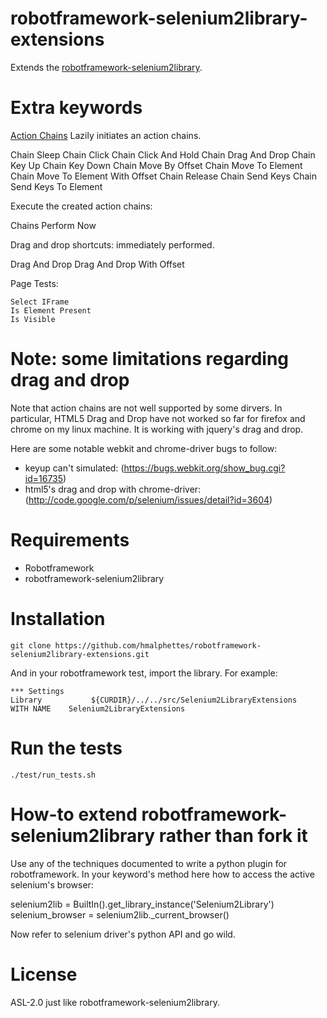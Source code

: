 robotframework-selenium2library-extensions
==========================================
Extends the [robotframework-selenium2library](https://github.com/rtomac/robotframework-selenium2library/ "robotframework-selenium2library").

Extra keywords
==============

[Action Chains](http://selenium.googlecode.com/svn/trunk/docs/api/py/webdriver/selenium.webdriver.common.action_chains.html)
Lazily initiates an action chains.

   Chain Sleep
   Chain Click
   Chain Click And Hold
   Chain Drag And Drop
   Chain Key Up
   Chain Key Down
   Chain Move By Offset
   Chain Move To Element
   Chain Move To Element With Offset
   Chain Release
   Chain Send Keys
   Chain Send Keys To Element

Execute the created action chains:

   Chains Perform Now

Drag and drop shortcuts: immediately performed.

   Drag And Drop
   Drag And Drop With Offset

Page Tests:

    Select IFrame
    Is Element Present
    Is Visible

Note: some limitations regarding drag and drop
==============================================
Note that action chains are not well supported by some dirvers.
In particular, HTML5 Drag and Drop have not worked so far for firefox and chrome
on my linux machine.
It is working with jquery's drag and drop.

Here are some notable webkit and chrome-driver bugs to follow:
* keyup can't simulated: (https://bugs.webkit.org/show_bug.cgi?id=16735)
* html5's drag and drop with chrome-driver: (http://code.google.com/p/selenium/issues/detail?id=3604)

Requirements
============
* Robotframework
* robotframework-selenium2library

Installation
============

    git clone https://github.com/hmalphettes/robotframework-selenium2library-extensions.git

And in your robotframework test, import the library. For example:

    *** Settings
    Library           ${CURDIR}/../../src/Selenium2LibraryExtensions    WITH NAME    Selenium2LibraryExtensions


Run the tests
=============

    ./test/run_tests.sh

How-to extend robotframework-selenium2library rather than fork it
=================================================================
Use any of the techniques documented to write a python plugin for robotframework.
In your keyword's method here how to access the active selenium's browser:

   selenium2lib = BuiltIn().get_library_instance('Selenium2Library')
   selenium_browser = selenium2lib._current_browser()

Now refer to selenium driver's python API and go wild.

    
License
=======
ASL-2.0 just like robotframework-selenium2library.
